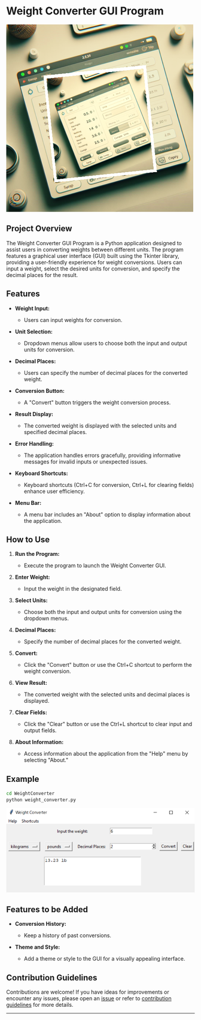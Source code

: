 # Weight Converter GUI Program

![Weight Converter](image-1.png)

## Project Overview

The Weight Converter GUI Program is a Python application designed to assist users in converting weights between different units. The program features a graphical user interface (GUI) built using the Tkinter library, providing a user-friendly experience for weight conversions. Users can input a weight, select the desired units for conversion, and specify the decimal places for the result.

## Features

- **Weight Input:**

  - Users can input weights for conversion.

- **Unit Selection:**

  - Dropdown menus allow users to choose both the input and output units for conversion.

- **Decimal Places:**

  - Users can specify the number of decimal places for the converted weight.

- **Conversion Button:**

  - A "Convert" button triggers the weight conversion process.

- **Result Display:**

  - The converted weight is displayed with the selected units and specified decimal places.

- **Error Handling:**

  - The application handles errors gracefully, providing informative messages for invalid inputs or unexpected issues.

- **Keyboard Shortcuts:**

  - Keyboard shortcuts (Ctrl+C for conversion, Ctrl+L for clearing fields) enhance user efficiency.

- **Menu Bar:**

  - A menu bar includes an "About" option to display information about the application.

## How to Use

1. **Run the Program:**

   - Execute the program to launch the Weight Converter GUI.

2. **Enter Weight:**

   - Input the weight in the designated field.

3. **Select Units:**

   - Choose both the input and output units for conversion using the dropdown menus.

4. **Decimal Places:**

   - Specify the number of decimal places for the converted weight.

5. **Convert:**

   - Click the "Convert" button or use the Ctrl+C shortcut to perform the weight conversion.

6. **View Result:**

   - The converted weight with the selected units and decimal places is displayed.

7. **Clear Fields:**

   - Click the "Clear" button or use the Ctrl+L shortcut to clear input and output fields.

8. **About Information:**
   - Access information about the application from the "Help" menu by selecting "About."

## Example

```bash
cd WeightConverter
python weight_converter.py
```

![outpu](image.png)

## Features to be Added

- **Conversion History:**

  - Keep a history of past conversions.

- **Theme and Style:**

  - Add a theme or style to the GUI for a visually appealing interface.

## Contribution Guidelines

Contributions are welcome! If you have ideas for improvements or encounter any issues, please open an [issue](https://github.com/vrm-piyush/Acronym/issues) or refer to [contribution guidelines](../CONTRIBUTING.md) for more details.

---
